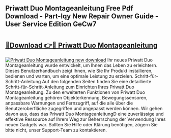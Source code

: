 ## Priwatt Duo Montageanleitung Free Pdf Download - Part-lqy New Repair Owner Guide - User Service Edition GeCw7

# <h2><a href="http://df6xe7.blite.top/?on=Priwatt+Duo+Montageanleitung">🔗Download 👉🔴 Priwatt Duo Montageanleitung</a></h2>

[![Priwatt Duo Montageanleitung new download](https://i.imgur.com/lujVjoI.png)](http://df6xe7.blite.top/?on=Priwatt+Duo+Montageanleitung)
Ihr neues Priwatt Duo Montageanleitung wurde entwickelt, um Ihnen das Leben zu erleichtern. Dieses Benutzerhandbuch zeigt Ihnen, wie Sie Ihr Produkt installieren, bedienen und warten, um eine optimale Leistung zu erzielen. Schritt-für-Schritt-Anleitung Auf den folgenden Seiten finden Sie eine detaillierte Schritt-für-Schritt-Anleitung zum Einrichten Ihres Priwatt Duo Montageanleitung. Zu den erweiterten Funktionen von Priwatt Duo Montageanleitung gehören Objekterkennung, Bewegungssensoren, anpassbare Warnungen und Fernzugriff, auf die alle über die Benutzeroberfläche zugegriffen und angepasst werden können. Wir gehen davon aus, dass das Priwatt Duo MontageanleitungD eine zuverlässige und effektive Ressource auf Ihrem Weg zur Beherrschung der Verwendung Ihres neuen Gadgets war. Sollten Sie Hilfe oder Klärung benötigen, zögern Sie bitte nicht, unser Support-Team zu kontaktieren.

